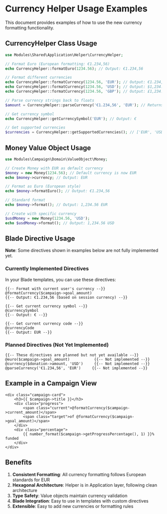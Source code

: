 # Currency Helper Usage Examples

This document provides examples of how to use the new currency formatting functionality.

## CurrencyHelper Class Usage

```php
use Modules\Shared\Application\Helper\CurrencyHelper;

// Format Euro (European formatting: €1.234,56)
echo CurrencyHelper::formatEuro(1234.56); // Output: €1.234,56

// Format different currencies
echo CurrencyHelper::formatCurrency(1234.56, 'EUR'); // Output: €1.234,56
echo CurrencyHelper::formatCurrency(1234.56, 'USD'); // Output: $1,234.56
echo CurrencyHelper::formatCurrency(1234.56, 'GBP'); // Output: £1,234.56

// Parse currency strings back to floats
$amount = CurrencyHelper::parseCurrency('€1.234,56', 'EUR'); // Returns: 1234.56

// Get currency symbol
echo CurrencyHelper::getCurrencySymbol('EUR'); // Output: €

// Get supported currencies
$currencies = CurrencyHelper::getSupportedCurrencies(); // ['EUR', 'USD', 'GBP']
```

## Money Value Object Usage

```php
use Modules\Campaign\Domain\ValueObject\Money;

// Create Money with EUR as default currency
$money = new Money(1234.56); // Default currency is now EUR
echo $money->currency; // Output: EUR

// Format as Euro (European style)
echo $money->formatEuro(); // Output: €1.234,56

// Standard format
echo $money->format(); // Output: 1,234.56 EUR

// Create with specific currency
$usdMoney = new Money(1234.56, 'USD');
echo $usdMoney->format(); // Output: 1,234.56 USD
```

## Blade Directive Usage

**Note**: Some directives shown in examples below are not fully implemented yet.

### Currently Implemented Directives

In your Blade templates, you can use these directives:

```blade
{{-- Format with current user's currency --}}
@formatCurrency($campaign->goal_amount)
{{-- Output: €1.234,56 (based on session currency) --}}

{{-- Get current currency symbol --}}
@currencySymbol
{{-- Output: € --}}

{{-- Get current currency code --}}
@currencyCode
{{-- Output: EUR --}}
```

### Planned Directives (Not Yet Implemented)

```blade
{{-- These directives are planned but not yet available --}}
@euro($campaign->goal_amount)           {{-- Not implemented --}}
@currency($donation->amount, 'USD')     {{-- Not implemented --}}
@parseCurrency('€1.234,56', 'EUR')     {{-- Not implemented --}}
```

## Example in a Campaign View

```blade
<div class="campaign-card">
    <h3>{{ $campaign->title }}</h3>
    <div class="progress">
        <span class="current">@formatCurrency($campaign->current_amount)</span>
        <span class="target">of @formatCurrency($campaign->goal_amount)</span>
    </div>
    <div class="percentage">
        {{ number_format($campaign->getProgressPercentage(), 1) }}% funded
    </div>
</div>
```

## Benefits

1. **Consistent Formatting**: All currency formatting follows European standards for EUR
2. **Hexagonal Architecture**: Helper is in Application layer, following clean architecture
3. **Type Safety**: Value objects maintain currency validation
4. **Blade Integration**: Easy to use in templates with custom directives
5. **Extensible**: Easy to add new currencies or formatting rules